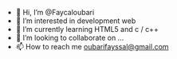 - 👋 Hi, I’m @Faycaloubari
- 👀 I’m interested in development web
- 🌱 I’m currently learning HTML5 and c / c++
- 💞️ I’m looking to collaborate on ...
- 📫 How to reach me oubarifayssal@gmail.com

<!---
Faycaloubari/Faycaloubari is a ✨ special ✨ repository because its `README.md` (this file) appears on your GitHub profile.
You can click the Preview link to take a look at your changes.
--->
